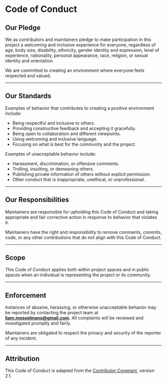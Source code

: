 # Code of Conduct

## Our Pledge
We as contributors and maintainers pledge to make participation in this project a welcoming and inclusive experience for everyone, regardless of age, body size, disability, ethnicity, gender identity and expression, level of experience, nationality, personal appearance, race, religion, or sexual identity and orientation.

We are committed to creating an environment where everyone feels respected and valued.

---

## Our Standards
Examples of behavior that contributes to creating a positive environment include:
- Being respectful and inclusive to others.
- Providing constructive feedback and accepting it gracefully.
- Being open to collaboration and different viewpoints.
- Using welcoming and inclusive language.
- Focusing on what is best for the community and the project.

Examples of unacceptable behavior include:
- Harassment, discrimination, or offensive comments.
- Trolling, insulting, or demeaning others.
- Publishing private information of others without explicit permission.
- Other conduct that is inappropriate, unethical, or unprofessional.

---

## Our Responsibilities
Maintainers are responsible for upholding this Code of Conduct and taking appropriate and fair corrective action in response to behavior that violates it.

Maintainers have the right and responsibility to remove comments, commits, code, or any other contributions that do not align with this Code of Conduct.

---

## Scope
This Code of Conduct applies both within project spaces and in public spaces when an individual is representing the project or its community. 

---

## Enforcement
Instances of abusive, harassing, or otherwise unacceptable behavior may be reported by contacting the project team at **liam.mosselmans@gmail.com**. All complaints will be reviewed and investigated promptly and fairly.

Maintainers are obligated to respect the privacy and security of the reporter of any incident.

---

## Attribution
This Code of Conduct is adapted from the [Contributor Covenant](https://www.contributor-covenant.org), version 2.1.